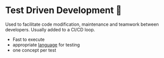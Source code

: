 # Test Driven Development 🧪

Used to facilitate code modification, maintenance and teamwork between developers. Usually added to a CI/CD loop.

- Fast to execute
- appropriate [language](helper) for testing
- one concept per test
